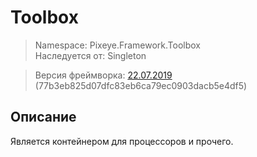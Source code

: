 # Toolbox
> Namespace: Pixeye.Framework.Toolbox<br>
> Наследуется от: Singleton<Toolbox>

> Версия фреймворка: [22.07.2019](https://github.com/dimmpixeye/ecs/tree/77b3eb825d07dfc83eb6ca79ec0903dacb5e4df5)  (77b3eb825d07dfc83eb6ca79ec0903dacb5e4df5)

## Описание
Является контейнером для процессоров и прочего.